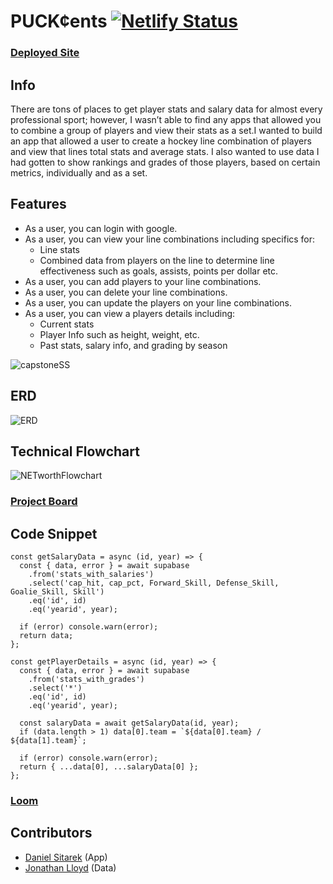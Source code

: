 # PUCK¢ents [![Netlify Status](https://api.netlify.com/api/v1/badges/6439dfd7-a06d-4404-82e0-022148c9c8a9/deploy-status)](https://app.netlify.com/sites/djs-puckcents/deploys)

### [Deployed Site](https://djs-puckcents.netlify.app/)

## Info
There are tons of places to get player stats and salary data for almost every professional sport; however, I wasn’t able to find any apps that allowed you to combine a group of players and view their stats as a set.I wanted to build an app that allowed a user to create a hockey line combination of players and view that lines total stats and average stats. I also wanted to use data I had gotten to show rankings and grades of those players, based on certain metrics, individually and as a set.


## Features
- As a user, you can login with google.
- As a user, you can view your line combinations including specifics for:
  - Line stats
  - Combined data from players on the line to determine line effectiveness such as goals, assists, points per dollar etc.
- As a user, you can add players to your line combinations.
- As a user, you can delete your line combinations.
- As a user, you can update the players on your line combinations.
- As a user, you can view a players details including:
  - Current stats
  - Player Info such as height, weight, etc.
  - Past stats, salary info, and grading by season


![capstoneSS](https://user-images.githubusercontent.com/82732748/146659443-94db42c9-2fcd-49a5-bed9-9d2440ac799b.png)

## ERD
![ERD](https://user-images.githubusercontent.com/82732748/146465599-da53799b-e087-4aa1-8098-2d6ffe5b0125.png)

## Technical Flowchart
![NETworthFlowchart](https://user-images.githubusercontent.com/82732748/146624245-7703778f-5fa4-4830-9c7d-de9f3115accb.png)


### [Project Board](https://github.com/dsitarek/hockey-battles/projects/1)


## Code Snippet
```
const getSalaryData = async (id, year) => {
  const { data, error } = await supabase
    .from('stats_with_salaries')
    .select('cap_hit, cap_pct, Forward_Skill, Defense_Skill, Goalie_Skill, Skill')
    .eq('id', id)
    .eq('yearid', year);

  if (error) console.warn(error);
  return data;
};

const getPlayerDetails = async (id, year) => {
  const { data, error } = await supabase
    .from('stats_with_grades')
    .select('*')
    .eq('id', id)
    .eq('yearid', year);

  const salaryData = await getSalaryData(id, year);
  if (data.length > 1) data[0].team = `${data[0].team} / ${data[1].team}`;

  if (error) console.warn(error);
  return { ...data[0], ...salaryData[0] };
};
```
### [Loom](https://www.loom.com/share/acaf9682ea3c4847afd0b6cd876b740c)

## Contributors
- [Daniel Sitarek](https://github.com/dsitarek) (App)
- [Jonathan Lloyd](https://github.com/Jonathan-Lloyd) (Data)
